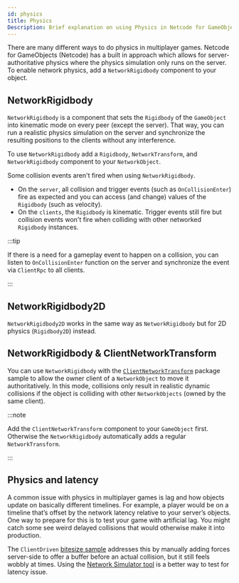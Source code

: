 ```yaml
---
id: physics
title: Physics
Description: Brief explanation on using Physics in Netcode for GameObjects
---
```


There are many different ways to do physics in multiplayer games. Netcode for GameObjects (Netcode) has a built in approach which allows for server-authoritative physics where the physics simulation only runs on the server. To enable network physics, add a `NetworkRigidbody` component to your object.

## NetworkRigidbody

`NetworkRigidbody` is a component that sets the `Rigidbody` of the `GameObject` into kinematic mode on every peer (except the server). That way, you can run a realistic physics simulation on the server and synchronize the resulting positions to the clients without any interference.

To use `NetworkRigidbody` add a `Rigidbody`, `NetworkTransform`,  and `NetworkRigidbody` component to your `NetworkObject`.

Some collision events aren't fired when using `NetworkRigidbody`.
- On the `server`, all collision and trigger events (such as `OnCollisionEnter`) fire as expected and you can access (and change) values of the `Rigidbody` (such as velocity).
- On the `clients`, the `Rigidbody` is kinematic. Trigger events still fire but collision events won't fire when colliding with other networked `Rigidbody` instances.

:::tip

If there is a need for a gameplay event to happen on a collision, you can listen to `OnCollisionEnter` function on the server and synchronize the event via `ClientRpc` to all clients.

:::

## NetworkRigidbody2D

`NetworkRigidbody2D` works in the same way as `NetworkRigidbody` but for 2D physics (`Rigidbody2D`) instead.

## NetworkRigidbody & ClientNetworkTransform

You can use `NetworkRigidbody` with the [`ClientNetworkTransform`](../components/networktransform.md#clientnetworktransform) package sample to allow the owner client of a `NetworkObject` to move it authoritatively. In this mode, collisions only result in realistic dynamic collisions if the object is colliding with other `NetworkObjects` (owned by the same client).

:::note

Add the `ClientNetworkTransform` component to your `GameObject` first. Otherwise the `NetworkRigidbody` automatically adds a regular `NetworkTransform`.

:::

## Physics and latency

A common issue with physics in multiplayer games is lag and how objects update on basically different timelines. For example, a player would be on a timeline that’s offset by the network latency relative to your server’s objects. One way to prepare for this is to test your game with artificial lag. You might catch some see weird delayed collisions that would otherwise make it into production.

The `ClientDriven` [bitesize sample](../learn/bitesize/bitesize-clientdriven.md) addresses this by manually adding forces server-side to offer a buffer before an actual collision, but it still feels wobbly at times. Using the [Network Simulator tool](../../tools/network-simulator.md) is a better way to test for latency issue.